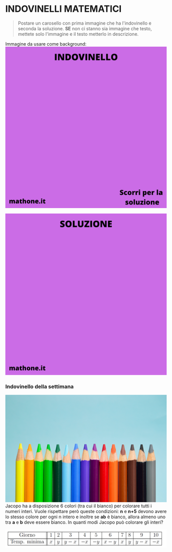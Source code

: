 # INDOVINELLI MATEMATICI

> Postare un carosello con prima immagine che ha l'indovinello e seconda la soluzione.
>**SE** non ci stanno sia immagine che testo, mettete solo l'immagine e il testo metterlo in descrizione.

Immagine da usare come background:
![Template indovinelli](templateIndovinello.png)

![Template soluzione](templateSoluzione.png)

### Indovinello della settimana

![Colori](colors.jpg)
Jacopo ha a disposizione 6 colori (tra cui il bianco) per colorare tutti i numeri interi. Vuole rispettare però queste condizioni: **n** e **n+5** devono avere lo stesso colore per ogni n intero e inoltre se **ab** è bianco, allora almeno uno tra **a** e **b** deve essere bianco. In quanti modi Jacopo può colorare gli interi?

![Soluzione](tabella_sol.png)
